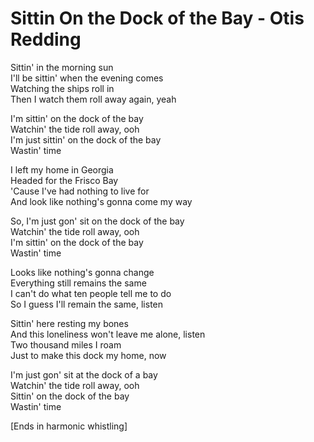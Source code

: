 # Sittin On the Dock of the Bay - Otis Redding

Sittin' in the morning sun\
I'll be sittin' when the evening comes\
Watching the ships roll in\
Then I watch them roll away again, yeah

I'm sittin' on the dock of the bay\
Watchin' the tide roll away, ooh\
I'm just sittin' on the dock of the bay\
Wastin' time

I left my home in Georgia\
Headed for the Frisco Bay\
'Cause I've had nothing to live for\
And look like nothing's gonna come my way

So, I'm just gon' sit on the dock of the bay\
Watchin' the tide roll away, ooh\
I'm sittin' on the dock of the bay\
Wastin' time

Looks like nothing's gonna change\
Everything still remains the same\
I can't do what ten people tell me to do\
So I guess I'll remain the same, listen

Sittin' here resting my bones\
And this loneliness won't leave me alone, listen\
Two thousand miles I roam\
Just to make this dock my home, now

I'm just gon' sit at the dock of a bay\
Watchin' the tide roll away, ooh\
Sittin' on the dock of the bay\
Wastin' time

[Ends in harmonic whistling]